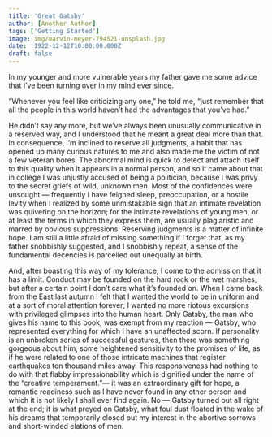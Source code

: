 ```yaml
---
title: 'Great Gatsby'
author: [Another Author]
tags: ['Getting Started']
image: img/marvin-meyer-794521-unsplash.jpg
date: '1922-12-12T10:00:00.000Z'
draft: false
---
```


In my younger and more vulnerable years my father gave me some advice that I’ve been turning over in my mind ever since.

“Whenever you feel like criticizing any one,” he told me, “just remember that all the people in this world haven’t had the advantages that you’ve had.”

He didn’t say any more, but we’ve always been unusually communicative in a reserved way, and I understood that he meant a great deal more than that. In consequence, I’m inclined to reserve all judgments, a habit that has opened up many curious natures to me and also made me the victim of not a few veteran bores. The abnormal mind is quick to detect and attach itself to this quality when it appears in a normal person, and so it came about that in college I was unjustly accused of being a politician, because I was privy to the secret griefs of wild, unknown men. Most of the confidences were unsought — frequently I have feigned sleep, preoccupation, or a hostile levity when I realized by some unmistakable sign that an intimate revelation was quivering on the horizon; for the intimate revelations of young men, or at least the terms in which they express them, are usually plagiaristic and marred by obvious suppressions. Reserving judgments is a matter of infinite hope. I am still a little afraid of missing something if I forget that, as my father snobbishly suggested, and I snobbishly repeat, a sense of the fundamental decencies is parcelled out unequally at birth.

And, after boasting this way of my tolerance, I come to the admission that it has a limit. Conduct may be founded on the hard rock or the wet marshes, but after a certain point I don’t care what it’s founded on. When I came back from the East last autumn I felt that I wanted the world to be in uniform and at a sort of moral attention forever; I wanted no more riotous excursions with privileged glimpses into the human heart. Only Gatsby, the man who gives his name to this book, was exempt from my reaction — Gatsby, who represented everything for which I have an unaffected scorn. If personality is an unbroken series of successful gestures, then there was something gorgeous about him, some heightened sensitivity to the promises of life, as if he were related to one of those intricate machines that register earthquakes ten thousand miles away. This responsiveness had nothing to do with that flabby impressionability which is dignified under the name of the “creative temperament.”— it was an extraordinary gift for hope, a romantic readiness such as I have never found in any other person and which it is not likely I shall ever find again. No — Gatsby turned out all right at the end; it is what preyed on Gatsby, what foul dust floated in the wake of his dreams that temporarily closed out my interest in the abortive sorrows and short-winded elations of men.
